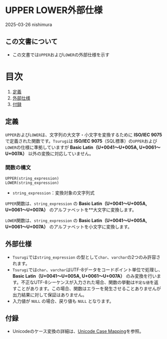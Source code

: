 # UPPER LOWER外部仕様

2025-03-26 nishimura

## この文書について

* この文書では`UPPER`および`LOWER`の外部仕様を示す

# 目次

1. [定義](#定義)
2. [外部仕様](#外部仕様)
3. [付録](#付録)

## 定義

`UPPER`および`LOWER`は、文字列の大文字・小文字を変換するために **ISO/IEC 9075** で定義された関数です。`Tsurugi`は **ISO/IEC 9075**（SQL標準）の`UPPER`および`LOWER`の仕様に準拠していますが **Basic Latin（U+0041～U+005A, U+0061～U+007A）** 以外の変換に対応していません。

### 関数の構文

```
UPPER(string_expression)
LOWER(string_expression)
```

* `string_expression`：変換対象の文字列式

`UPPER`関数は、`string_expression` の **Basic Latin（U+0041～U+005A, U+0061～U+007A）** のアルファベットを**大文字に変換します。

`LOWER`関数は、`string_expression` の **Basic Latin（U+0041～U+005A, U+0061～U+007A）** のアルファベットを小文字に変換します。

## 外部仕様

* `Tsurugi`では`string_expression` の型として`char`、`varchar`の2つのみ許容されます。
* `Tsurugi`では`char`、`varchar`はUTF-8データをコードポイント単位で処理し、 **Basic Latin（U+0041～U+005A, U+0061～U+007A）** のみ変換を行います。不正なUTF-8シーケンスが入力された場合、関数の挙動は`不定な値`を返すことがあります。この場合、関数はエラーを発生させることありませんが出力結果に対して保証はありません。
* 入力値が `NULL` の場合、戻り値も `NULL` となります。


## 付録

* Unicodeのケース変換の詳細は、[Unicode Case Mapping](https://unicode.org/charts/)を参照。


